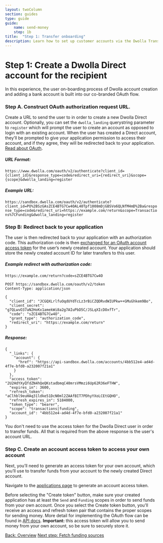 ```yaml
---
layout: twoColumn
section: guides
type: guide
guide:
    name: send-money
    step: 1b
title:  "Step 1: Transfer onboarding"
description: Learn how to set up customer accounts via the Dwolla Transfer API. 
---
```


# Step 1: Create a Dwolla Direct account for the recipient

In this experience, the user on-boarding process of Dwolla account creation and adding a bank account is built into our co-branded OAuth flow.


### Step A. Construct OAuth authorization request URL.

Create a URL to send the user to in order to create a new Dwolla Direct account.  Optionally, you can set the `dwolla_landing` querystring parameter to `register` which will prompt the user to create an account as opposed to login with an existing account. When the user has created a Direct account, they’ll be prompted to give your application permission to access their account, and if they agree, they will be redirected back to your application.  [Read about OAuth](https://developers.dwolla.com/guides/auth/authorization-code-flow.html).

##### URL Format:
`https://www.dwolla.com/oauth/v2/authenticate?client_id={client_id}&response_type=code&redirect_uri={redirect_uri}&scope={scope}&dwolla_landing=register`

##### Example URL:

`https://sandbox.dwolla.com/oauth/v2/authenticate?client_id=PO%2BSzGAsZCE4BTG7Cw4OAL40Tpf1008mDjGBSVo6QLNfM4mD%2Ba&response_type=code&redirect_uri=https://example.com/return&scope=Transactions%7CFunding&dwolla_landing=register`

### Step B: Redirect back to your application

The user is then redirected back to your application with an authorization code. This authorization code is then [exchanged for an OAuth account access token](https://docsv2.dwolla.com/transfer/#account-authorization) for the user’s newly created account. Your application should store the newly created account ID for later transfers to this user.

##### Example redirect with authorization code:

`https://example.com/return?code=sZCE4BTG7Cw4O`

```rawnoselect
POST https://sandbox.dwolla.com/oauth/v2/token
Content-Type: application/json

{
  "client_id": "JCGQXLrlfuOqdUYdTcLz3rBiCZQDRvdWIUPkw++GMuGhkem9Bo",
  "client_secret": "g7QLwvO37aN2HoKx1amekWi8a2g7AIuPbD5C/JSLqXIcDOxfTr",
  "code": "sZCE4BTG7Cw4O",
  "grant_type": "authorization_code",
  "redirect_uri": "https://example.com/return"
}
```

##### Response:

```jsonnoselect
{
  "_links": {
    "account": {
      "href": "https://api-sandbox.dwolla.com/accounts/4bb512e4-ad4d-4f7e-bfd0-a232007f21a1"
    }
  },
  "access_token": "2U2HdYXyQfdZN4hQeQKstadbmqC40mrsVMmzi6Up62R36eFTHW",
  "expires_in": 3600,
  "refresh_token": "aClhbl9euHAq31ldke51DcN0ml2ZAAfBIT7PDhyYXoLCEtGQHO",
  "refresh_expires_in": 5184000,
  "token_type": "bearer",
  "scope": "transactions|funding",
  "account_id": "4bb512e4-ad4d-4f7e-bfd0-a232007f21a1"
}
```

You don't need to use the access token for the Dwolla Direct user in order to transfer funds. All that is required from the above response is the user's account URL.

### Step C. Create an account access token to access your own account

Next, you’ll need to generate an access token for your own account, which you’ll use to transfer funds from your account to the newly created Direct account.

Navigate to the <a href="https://dashboard-sandbox.dwolla.com/applications" target="_blank">applications page</a> to generate an account access token. 

Before selecting the "Create token" button, make sure your created application has at least the `Send` and `Funding` scopes in order to send funds from your own account. Once you select the Create token button, you'll receive an access and refresh token pair that contains the proper scopes for sending money. More detail for implementing the OAuth flow can be found in [API docs](https://docsv2.dwolla.com/transfer/#authorization). **Important:** this access token will allow you to send money from your own account, so be sure to securely store it.

<nav class="pager-nav">
    <a href="./">Back: Overview</a>
    <a href="fetch-funding-sources.html">Next step: Fetch funding sources</a>
</nav>

